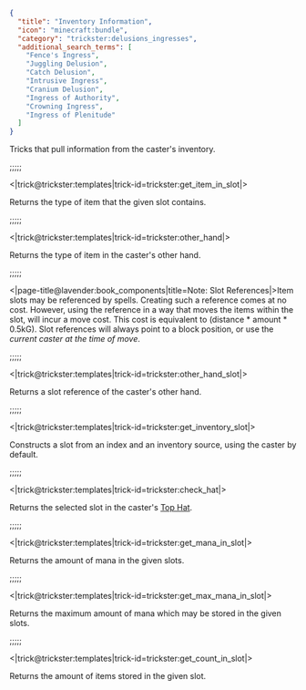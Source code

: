 ```json
{
  "title": "Inventory Information",
  "icon": "minecraft:bundle",
  "category": "trickster:delusions_ingresses",
  "additional_search_terms": [
    "Fence's Ingress",
    "Juggling Delusion",
    "Catch Delusion",
    "Intrusive Ingress",
    "Cranium Delusion",
    "Ingress of Authority",
    "Crowning Ingress",
    "Ingress of Plenitude"
  ]
}
```

Tricks that pull information from the caster's inventory.

;;;;;

<|trick@trickster:templates|trick-id=trickster:get_item_in_slot|>

Returns the type of item that the given slot contains.

;;;;;

<|trick@trickster:templates|trick-id=trickster:other_hand|>

Returns the type of item in the caster's other hand.

;;;;;

<|page-title@lavender:book_components|title=Note: Slot References|>Item slots may be referenced by spells.
Creating such a reference comes at no cost. However, using the reference in a way that moves the items within the slot, will incur a move cost.
This cost is equivalent to (distance * amount * 0.5kG). Slot references will always point to a block position, or use the *current caster at the time of move*.

;;;;;

<|trick@trickster:templates|trick-id=trickster:other_hand_slot|>

Returns a slot reference of the caster's other hand.

;;;;;

<|trick@trickster:templates|trick-id=trickster:get_inventory_slot|>

Constructs a slot from an index and an inventory source, using the caster by default.

;;;;;

<|trick@trickster:templates|trick-id=trickster:check_hat|>

Returns the selected slot in the caster's [Top Hat](^trickster:items/top_hat).

;;;;;

<|trick@trickster:templates|trick-id=trickster:get_mana_in_slot|>

Returns the amount of mana in the given slots.

;;;;;

<|trick@trickster:templates|trick-id=trickster:get_max_mana_in_slot|>

Returns the maximum amount of mana which may be stored in the given slots.

;;;;;

<|trick@trickster:templates|trick-id=trickster:get_count_in_slot|>

Returns the amount of items stored in the given slot.
